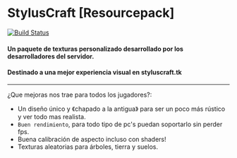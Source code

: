 # StylusCraft [Resourcepack]
[![Build Status](https://travis-ci.org/Querz/OpenShulkerBox.svg?branch=master)](https://travis-ci.org/Querz/OpenShulkerBox)
#### Un paquete de texturas personalizado desarrollado por los desarrolladores del servidor.
#### Destinado a una mejor experiencia visual en styluscraft.tk
---

¿Que mejoras nos trae para todos los jugadores?:
* Un diseño único y 《chapado a la antigua》 para ser un poco más rústico y ver todo mas realista.
* `Buen rendimiento`, para todo tipo de pc's puedan soportarlo sin perder fps.
* Buena calibración de aspecto incluso con shaders!
* Texturas aleatorias para árboles, tierra y suelos.
